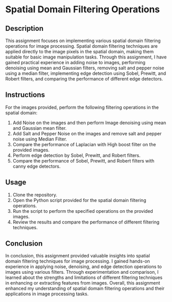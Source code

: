 # Spatial Domain Filtering Operations

## Description

This assignment focuses on implementing various spatial domain filtering operations for image processing. Spatial domain filtering techniques are applied directly to the image pixels in the spatial domain, making them suitable for basic image manipulation tasks. Through this assignment, I have gained practical experience in adding noise to images, performing denoising using mean and Gaussian filters, removing salt and pepper noise using a median filter, implementing edge detection using Sobel, Prewitt, and Robert filters, and comparing the performance of different edge detectors.


## Instructions

For the images provided, perform the following filtering operations in the spatial domain:

1. Add Noise on the images and then perform Image denoising using mean and Gaussian mean filter.
2. Add Salt and Pepper Noise on the images and remove salt and pepper noise using Median Filter.
3. Compare the performance of Laplacian with High boost filter on the provided images.
4. Perform edge detection by Sobel, Prewitt, and Robert filters.
5. Compare the performance of Sobel, Prewitt, and Robert filters with canny edge detectors.

## Usage

1. Clone the repository.
2. Open the Python script provided for the spatial domain filtering operations.
3. Run the script to perform the specified operations on the provided images.
4. Review the results and compare the performance of different filtering techniques.


## Conclusion

In conclusion, this assignment provided valuable insights into spatial domain filtering techniques for image processing. I gained hands-on experience in applying noise, denoising, and edge detection operations to images using various filters. Through experimentation and comparison, I learned about the strengths and limitations of different filtering techniques in enhancing or extracting features from images. Overall, this assignment enhanced my understanding of spatial domain filtering operations and their applications in image processing tasks.
